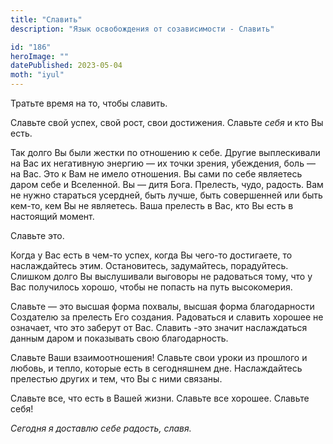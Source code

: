 ```yaml
---
title: "Славить"
description: "Язык освобождения от созависимости - Славить"

id: "186"
heroImage: ""
datePublished: 2023-05-04
moth: "iyul"
---
```


Тратьте время на то, чтобы славить.

Славьте свой успех, свой рост, свои достижения. Славьте _себя_ и кто Вы есть.

Так долго Вы были жестки по отношению к себе. Другие выплескивали на Вас их
негативную энергию — их точки зрения, убеждения, боль — на Вас. Это к Вам не
имело отношения. Вы сами по себе являетесь даром себе и Вселенной. Вы — дитя
Бога. Прелесть, чудо, радость. Вам не нужно стараться усердней, быть лучше,
быть совершенней или быть кем-то, кем Вы не являетесь. Ваша прелесть в Вас,
кто Вы есть в настоящий момент.

Славьте это.

Когда у Вас есть в чем-то успех, когда Вы чего-то достигаете, то наслаждайтесь
этим. Остановитесь, задумайтесь, порадуйтесь. Слишком долго Вы выслушивали
выговоры не радоваться тому, что у Вас получилось хорошо, чтобы не попасть на
путь высокомерия.

Славьте — это высшая форма похвалы, высшая форма благодарности Создателю за
прелесть Его создания. Радоваться и славить хорошее не означает, что это
заберут от Вас. Славить -это значит наслаждаться данным даром и показывать
свою благодарность.

Славьте Ваши взаимоотношения! Славьте свои уроки из прошлого и любовь, и
тепло, которые есть в сегодняшнем дне. Наслаждайтесь прелестью других и тем,
что Вы с ними связаны.

Славьте все, что есть в Вашей жизни. Славьте все хорошее. Славьте себя!

_Сегодня_ _я_ _доставлю_ _себе_ _радость,_ _славя._
